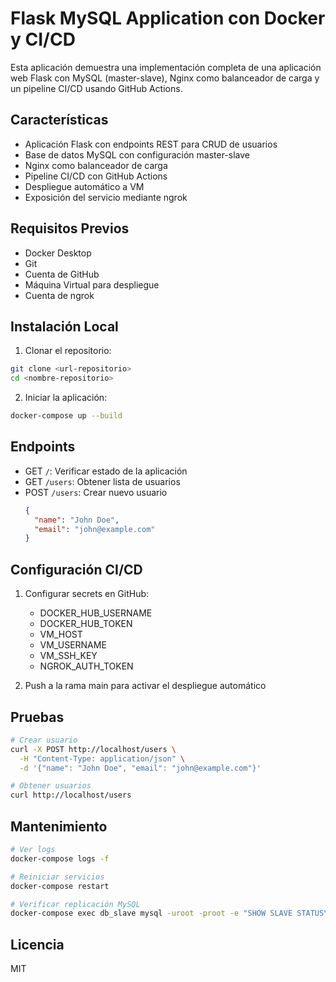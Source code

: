 ﻿# Flask MySQL Application con Docker y CI/CD

Esta aplicación demuestra una implementación completa de una aplicación web Flask con MySQL (master-slave), Nginx como balanceador de carga y un pipeline CI/CD usando GitHub Actions.

## Características

- Aplicación Flask con endpoints REST para CRUD de usuarios
- Base de datos MySQL con configuración master-slave
- Nginx como balanceador de carga
- Pipeline CI/CD con GitHub Actions
- Despliegue automático a VM
- Exposición del servicio mediante ngrok

## Requisitos Previos

- Docker Desktop
- Git
- Cuenta de GitHub
- Máquina Virtual para despliegue
- Cuenta de ngrok

## Instalación Local

1. Clonar el repositorio:
```bash
git clone <url-repositorio>
cd <nombre-repositorio>
```

2. Iniciar la aplicación:
```bash
docker-compose up --build
```

## Endpoints

- GET `/`: Verificar estado de la aplicación
- GET `/users`: Obtener lista de usuarios
- POST `/users`: Crear nuevo usuario
  ```json
  {
    "name": "John Doe",
    "email": "john@example.com"
  }
  ```

## Configuración CI/CD

1. Configurar secrets en GitHub:
   - DOCKER_HUB_USERNAME
   - DOCKER_HUB_TOKEN
   - VM_HOST
   - VM_USERNAME
   - VM_SSH_KEY
   - NGROK_AUTH_TOKEN

2. Push a la rama main para activar el despliegue automático

## Pruebas

```bash
# Crear usuario
curl -X POST http://localhost/users \
  -H "Content-Type: application/json" \
  -d '{"name": "John Doe", "email": "john@example.com"}'

# Obtener usuarios
curl http://localhost/users
```

## Mantenimiento

```bash
# Ver logs
docker-compose logs -f

# Reiniciar servicios
docker-compose restart

# Verificar replicación MySQL
docker-compose exec db_slave mysql -uroot -proot -e "SHOW SLAVE STATUS\G"
```

## Licencia

MIT
